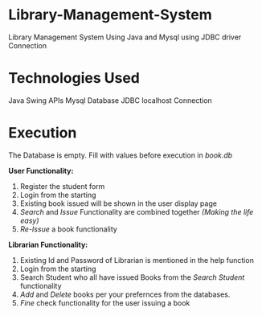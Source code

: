 # Library-Management-System
Library Management System Using Java and Mysql using JDBC driver Connection

# Technologies Used
Java Swing APIs
Mysql Database
JDBC localhost Connection

# Execution
The Database is empty. Fill with values before execution in *book.db*

**User Functionality:**
1. Register the student form
2. Login from the starting
3. Existing book issued will be shown in the user display page
4. *Search* and *Issue* Functionality are combined together *(Making the life easy)*
5. *Re-Issue* a book functionality


**Librarian Functionality:**
1. Existing Id and Password of Librarian is mentioned in the help function
2. Login from the starting
3. Search Student who all have issued Books from the *Search Student* functionality
4. *Add* and *Delete* books per your prefernces from the databases.
5. *Fine* check functionality for the user issuing a book
